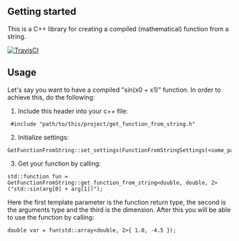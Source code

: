 ## Getting started
This is a C++ library for creating a compiled (mathematical) function from a string. 

[![TravisCI](https://img.shields.io/travis/USER/REPO.svg)](https://travis-ci.org/oyyablokov/math-function-from-string)

## Usage
Let's say you want to have a compiled "sin(x0 + x1)" function. In order to achieve this, do the following:
1. Include this header into your c++ file:
```
 #include "path/to/this/project/get_function_from_string.h"
```
2. Initialize settings:
```
GetFunctionFromString::set_settings(FunctionFromStringSettings(<some_params>));
```
3. Get your function by calling:
```
std::function fun = GetFunctionFromString::get_function_from_string<double, double, 2>("std::sin(arg[0] + arg[1])");
```
Here the first template parameter is the function return type, the second is the arguments type and the third is the dimension.
After this you will be able to use the function by calling:
```
double var = fun(std::array<double, 2>{ 1.0, -4.5 });
```
